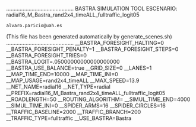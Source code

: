 .............................................
    BASTRA SIMULATION TOOL
    ESCENARIO: radial16_M_Bastra_rand2x4_timeALL_fulltraffic_logit05

    alvaro.paricio@uah.es
(This file has been generated automatically by generate_scenes.sh)
.............................................
__BASTRA_FORESIGHT_HALTING=0
__BASTRA_FORESIGHT_PENALTY=1
__BASTRA_FORESIGHT_STEPS=0
__BASTRA_FORESIGHT_TRIES=0
__BASTRA_LOGIT=.05000000000000000000
__BASTRA_USE_BALANCE=true
__GRID_SIZE=0
__LANES=1
__MAP_TIME_END=10000
__MAP_TIME_INI=0
__MAP_USAGE=rand2x4_timeALL
__MAX_SPEED=13.9
__NET_NAME=radial16
__NET_TYPE=radial
__PREFIX=radial16_M_Bastra_rand2x4_timeALL_fulltraffic_logit05
__ROADLENGTH=50
__ROUTING_ALGORITHM=
__SIMUL_TIME_END=4000
__SIMUL_TIME_INI=0
__SPIDER_ARMS=16
__SPIDER_CIRCLES=16
__TRAFFIC_BASELINE=2000
__TRAFFIC_BRANCH=200
__TRAFFIC_TYPE=fulltraffic
__USE_BASTRA=Bastra
